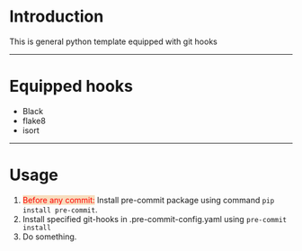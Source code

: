 # Introduction
This is general python template equipped with git hooks

---

# Equipped hooks
* Black
* flake8
* isort

---

# Usage
1. <span style="color:red; background-color: #F7DDBE">Before any commit:</span> Install pre-commit package using command `pip install pre-commit`.
2. Install specified git-hooks in .pre-commit-config.yaml using `pre-commit install`
3. Do something.
